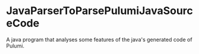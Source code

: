 # JavaParserToParsePulumiJavaSourceCode
A java program that analyses some features of the java's generated code of Pulumi.
